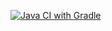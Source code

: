 [![Java CI with Gradle](https://github.com/alexthomson031/PostmanEcho/actions/workflows/main.yml/badge.svg)](https://github.com/alexthomson031/PostmanEcho/actions/workflows/main.yml)

